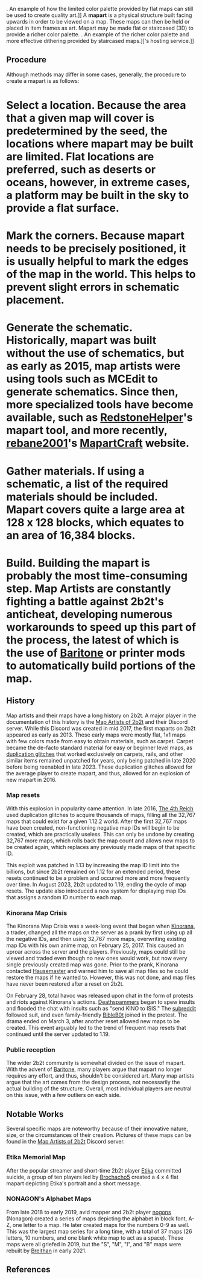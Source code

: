 . An example of how the limited color palette provided by flat maps can still be used to create quality art.]]
A **mapart** is a physical structure built facing upwards in order to be viewed on a map. These maps can then be held or placed in item frames as art. Mapart may be made flat or staircased (3D) to provide a richer color palette.
. An example of the richer color palette and more effective dithering provided by staircased maps.]]'s hosting service.]]

## Procedure
Although methods may differ in some cases, generally, the procedure to create a mapart is as follows:

# **Select a location.** Because the area that a given map will cover is predetermined by the seed, the locations where mapart may be built are limited. Flat locations are preferred, such as deserts or oceans, however, in extreme cases, a platform may be built in the sky to provide a flat surface.
# **Mark the corners.** Because mapart needs to be precisely positioned, it is usually helpful to mark the edges of the map in the world. This helps to prevent slight errors in schematic placement.
# **Generate the schematic.** Historically, mapart was built without the use of schematics, but as early as 2015, map artists were using tools such as MCEdit to generate schematics. Since then, more specialized tools have become available, such as [RedstoneHelper](https://2b2t.miraheze.org/wiki/RedstoneHelper)'s mapart tool, and more recently, [rebane2001](https://2b2t.miraheze.org/wiki/rebane2001)'s [MapartCraft](https://rebane2001.com/mapartcraft/) website.
# **Gather materials.** If using a schematic, a list of the required materials should be included. Mapart covers quite a large area at 128 x 128 blocks, which equates to an area of 16,384 blocks.
# **Build.** Building the mapart is probably the most time-consuming step. Map Artists are constantly fighting a battle against 2b2t's anticheat, developing numerous workarounds to speed up this part of the process, the latest of which is the use of [Baritone](https://2b2t.miraheze.org/wiki/Baritone) or printer mods to automatically build portions of the map.

## History
Map artists and their maps have a long history on 2b2t. A major player in the documentation of this history is the [Map Artists of 2b2t](https://2b2t.miraheze.org/wiki/Map_Artists_of_2b2t) and their Discord server. While this Discord was created in mid 2017, the first maparts on 2b2t appeared as early as 2013. These early maps were mostly flat, 1x1 maps with few colors made from easy to obtain materials, such as carpet. Carpet became the de-facto standard material for easy or beginner level maps, as [duplication glitches](https://2b2t.miraheze.org/wiki/Duplication_Glitches) that worked exclusively on carpets, rails, and other similar items remained unpatched for years, only being patched in late 2020 before being reenabled in late 2023. These duplication glitches allowed for the average player to create mapart, and thus, allowed for an explosion of new mapart in 2016.

### Map resets
With this explosion in popularity came attention. In late 2016, [The 4th Reich](https://2b2t.miraheze.org/wiki/The_4th_Reich) used duplication glitches to acquire thousands of maps, filling all the 32,767 maps that could exist for a given 1.12.2 world. After the first 32,767 maps have been created, non-functioning negative map IDs will begin to be created, which are practically useless. This can only be undone by creating 32,767 more maps, which rolls back the map count and allows new maps to be created again, which replaces any previously made maps of that specific ID.

This exploit was patched in 1.13 by increasing the map ID limit into the billions, but since 2b2t remained on 1.12 for an extended period, these resets continued to be a problem and occurred more and more frequently over time. In August 2023, 2b2t updated to 1.19, ending the cycle of map resets. The update also introduced a new system for displaying map IDs that assigns a random ID number to each map.

### Kinorana Map Crisis
The Kinorana Map Crisis was a week-long event that began when [Kinorana](https://2b2t.miraheze.org/wiki/Kinorana), a trader, changed all the maps on the server as a prank by first using up all the negative IDs, and then using 32,767 more maps, overwriting existing map IDs with his own anime map, on February 25, 2017. This caused an uproar across the server and the players. Previously, maps could still be viewed and traded even though no new ones would work, but now every single previously created map was gone. Prior to the prank, Kinorana contacted [Hausemaster](https://2b2t.miraheze.org/wiki/Hausemaster) and warned him to save all map files so he could restore the maps if he wanted to. However, this was not done, and map files have never been restored after a reset on 2b2t.

On February 28, total havoc was released upon chat in the form of protests and riots against Kinorana's actions. [Deathspammers](https://2b2t.miraheze.org/wiki/Deathspammers) began to spew insults and flooded the chat with insults such as "send KINO to ISIS." The [subreddit](https://2b2t.miraheze.org/wiki/subreddit) followed suit, and even family-friendly [BibleB0t](https://2b2t.miraheze.org/wiki/BibleB0t) joined in the protest. The drama ended on March 3, after another reset allowed new maps to be created. This event arguably led to the trend of frequent map resets that continued until the server updated to 1.19.

### Public reception
The wider 2b2t community is somewhat divided on the issue of mapart. With the advent of [Baritone](https://2b2t.miraheze.org/wiki/Baritone), many players argue that mapart no longer requires any effort, and thus, shouldn't be considered art. Many map artists argue that the art comes from the design process, not necessarily the actual building of the structure. Overall, most individual players are neutral on this issue, with a few outliers on each side.

## Notable Works
Several specific maps are noteworthy because of their innovative nature, size, or the circumstances of their creation. Pictures of these maps can be found in the [Map Artists of 2b2t](https://2b2t.miraheze.org/wiki/Map_Artists_of_2b2t) Discord server.

### Etika Memorial Map
After the popular streamer and short-time 2b2t player [Etika](https://2b2t.miraheze.org/wiki/Etika) committed suicide, a group of ten players led by [Brochacho5](https://2b2t.miraheze.org/wiki/Brochacho5) created a 4 x 4 flat mapart depicting Etika's portrait and a short message.

### NONAGON's Alphabet Maps
From late 2018 to early 2019, avid mapper and 2b2t player [nogons](https://2b2t.miraheze.org/wiki/nogons) (Nonagon) created a series of maps depicting the alphabet in block font, A-Z, one letter to a map. He later created maps for the numbers 0-9 as well. This was the largest map series for a long time, with a total of 37 maps (26 letters, 10 numbers, and one blank white map to act as a space). These maps were all griefed in 2019, but the "S", "M", "I", and "B" maps were rebuilt by [Breithan](https://2b2t.miraheze.org/wiki/Breithan) in early 2021.

## References
